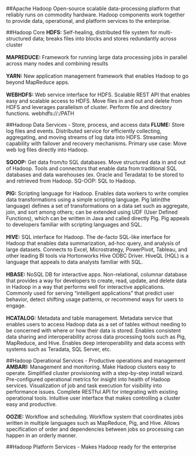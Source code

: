##Apache Hadoop 
Open-source scalable data-processing platform that reliably runs on commodity hardware. Hadoop components work together to provide data, operational, and platform services to the enterprise.

##Hadoop Core
**HDFS:** Self-healing, distributed file system for multi-structured data; breaks files into blocks and stores redundantly across cluster
<br><br>
**MAPREDUCE:** Framework for running large data processing jobs in parallel across many nodes and combining results
<br><br>
**YARN:** New application management framework that enables Hadoop to go beyond MapReduce apps.
<br><br>
**WEBHDFS:** Web service interface for HDFS. Scalable REST API that enables easy and scalable access to HDFS. Move files in and out and delete from HDFS and leverages parallelism of cluster. Perform file and directory functions. webhdfs://<HOST>:<HTTP PORT>/PATH

##Hadoop Data Services - Store, process, and access data
**FLUME:** Store log files and events. Distributed service for efficiently collecting, aggregating, and moving streams of log data into HDFS. Streaming capability with failover and recovery mechanisms. Primary use case: Move web log files directly into Hadoop.
<br><br>
**SQOOP:** Get data from/to SQL databases. Move structured data in and out of Hadoop. Tools and connectors that enable data from traditional SQL databases and data warehouses (ex. Oracle and Teradata) to be stored to and retrieved from Hadoop. SQ-OOP: SQL to Hadoop.
<br><br>
**PIG:** Scripting language for Hadoop. Enables data workers to write complex data transformations using a simple scripting language. Pig latin(the language) defines a set of transformations on a data set such as aggregate, join, and sort among others; can be extended using UDF (User Defined Functions), which can be written in Java and called directly Pig. Pig appeals to developers familiar with scripting languages and SQL. 
<br><br>
**HIVE:** SQL interface for Hadoop. The de-facto SQL-like interface for Hadoop that enables data summarization, ad-hoc query, and analysis of large datasets. Connects to Excel, Microstrategy, PowerPivot, Tableau, and other leading BI tools via Hortonworks Hive ODBC Driver. HiveQL (HQL) is a language that appeals to data analysts familiar with SQL.
<br><br>
**HBASE:** NoSQL DB for interactive apps. Non-relational, columnar database that provides a way for developers to create, read, update, and delete data in Hadoop in a way that performs well for interactive applications. Commonly used for serving “intelligent applications” that predict user behavior, detect shifting usage patterns, or recommend ways for users to engage.
<br><br>
**HCATALOG:** Metadata and table management. Metadata service that enables users to access Hadoop data as a set of tables without needing to be concerned with where or how their data is stored. Enables consistent data sharing and interoperability across data processing tools such as Pig, MapReduce, and Hive. Enables deep interoperability and data access with systems such as Teradata, SQL Server, etc.

##Hadoop Operational Services - Productive operations and management
**AMBARI:** Management and monitoring. Make Hadoop clusters easy to operate. Simplified cluster provisioning with a step-by-step install wizard. Pre-configured operational metrics for insight into health of Hadoop services. Visualization of job and task execution for visibility into performance issues. Complete RESTful API for integrating with existing operational tools. Intuitive user interface that makes controlling a cluster easy and productive.
<br><br>
**OOZIE:** Workflow and scheduling. Workflow system that coordinates jobs written in multiple languages such as MapReduce, Pig, and Hive. Allows specification of order and dependencies between jobs so processing can happen in an orderly manner.

##Hadoop Platform Services - Makes Hadoop ready for the enterprise
